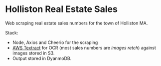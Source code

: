 # Holliston Real Estate Sales

Web scraping real estate sales numbers for the town of Holliston MA.

Stack:
- Node, Axios and Cheerio for the scraping
- [AWS Textract](https://aws.amazon.com/textract/) for OCR (most sales numbers are *images* _retch_) against images stored in S3.
- Output stored in DyanmoDB.
